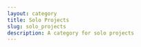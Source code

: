 ```yaml
---
layout: category
title: Solo Projects
slug: solo_projects
description: A category for solo projects
---
```

